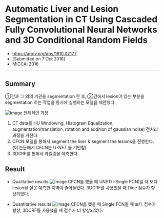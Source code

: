 # Automatic Liver and Lesion Segmentation in CT Using Cascaded Fully Convolutional Neural Networks and 3D Conditional Random Fields

- https://arxiv.org/abs/1610.02177
- [Submitted on 7 Oct 2016]
- MICCAI 2016

---

## Summary

①간과 그 외의 기관을 segmentation 한 후, ②간에서 lesion이 있는 부분을 segmentation 하는 작업을 동시에 실행하는 모델을 제안했다. 

![image](https://user-images.githubusercontent.com/70581043/129336050-82b1f0b8-9ce9-4d1a-b95a-c7f89eda2ec8.png)
전체적인 과정 
1. CT data를 HU Windowing, Histogram Equalization, augmentation(translation, rotation and addition of gaussian noise) 전처리 과정을 거친다. 
2. CFCN 모델을 통해서 segment the liver & segment the lesions을 진행한다. (이 논문에서 CFCN는 U-NET 을 기반함)
3. 3DCRF를 통해서 라벨링을 예측한다.

## Result
- Qualitative results
![image](https://user-images.githubusercontent.com/70581043/129337812-02b712eb-7391-4595-a11f-d9f69a6b4e1e.png)
CFCN을 했을 때 UNET(=Single FCN)일 때 보다 lesion을 잘못 예측한 지역이 줄어들었다. 3DCRF를 사용했을 때 Dice 점수가 향상되었다.

- Quantitative results
![image](https://user-images.githubusercontent.com/70581043/129337554-3f50bbf8-e1f0-4582-9058-72b5c7e1c7b0.png)
CFCN을 했을 때 Single FCN일 때 보다 점수가 향상, 3DCRF를 사용했을 때 점수가 더 향상되었다.